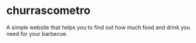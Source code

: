 # churrascometro
A simple website that helps you to find out how much food and drink you need for your barbecue.
